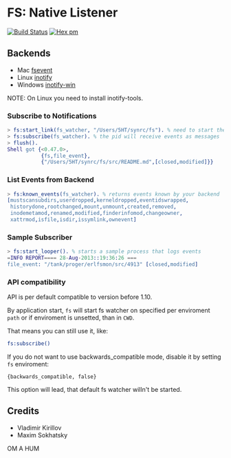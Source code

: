 FS: Native Listener
===================
[![Build Status](https://travis-ci.org/synrc/fs.svg?branch=master)](https://travis-ci.org/synrc/fs)
[![Hex pm](http://img.shields.io/hexpm/v/fs.svg?style=flat)](https://hex.pm/packages/fs)

Backends
--------

* Mac [fsevent](https://github.com/thibaudgg/rb-fsevent)
* Linux [inotify](https://github.com/rvoicilas/inotify-tools/wiki)
* Windows [inotify-win](https://github.com/thekid/inotify-win)

NOTE: On Linux you need to install inotify-tools.

### Subscribe to Notifications

```erlang
> fs:start_link(fs_watcher, "/Users/5HT/synrc/fs"). % need to start the fs watcher
> fs:subscribe(fs_watcher). % the pid will receive events as messages
> flush().
Shell got {<0.47.0>,
           {fs,file_event},
           {"/Users/5HT/synrc/fs/src/README.md",[closed,modified]}}
```

### List Events from Backend

```erlang
> fs:known_events(fs_watcher). % returns events known by your backend
[mustscansubdirs,userdropped,kerneldropped,eventidswrapped,
 historydone,rootchanged,mount,unmount,created,removed,
 inodemetamod,renamed,modified,finderinfomod,changeowner,
 xattrmod,isfile,isdir,issymlink,ownevent]
```

### Sample Subscriber

```erlang
> fs:start_looper(). % starts a sample process that logs events
=INFO REPORT==== 28-Aug-2013::19:36:26 ===
file_event: "/tank/proger/erlfsmon/src/4913" [closed,modified]
```

### API compatibility

API is per default compatible to version before 1.10.

By application start, `fs` will start fs watcher on specified per enviroment `path` or
if enviroment is unsetted, than in `CWD`.

That means you can still use it, like:

```erlang
fs:subscribe()
```

If you do not want to use backwards_compatible mode, disable it by setting `fs` enviroment:

```
{backwards_compatible, false}
```

This option will lead, that default fs watcher willn't be started.

Credits
-------

* Vladimir Kirillov
* Maxim Sokhatsky

OM A HUM
